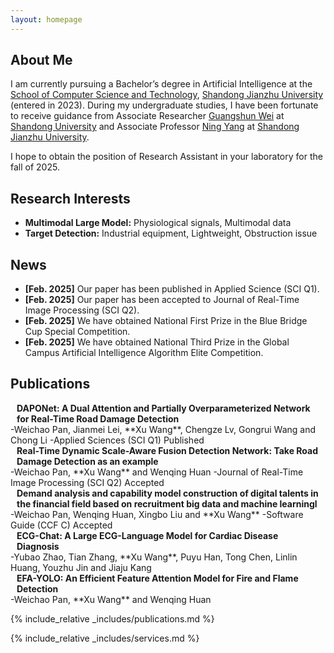 ```yaml
---
layout: homepage
---
```


## About Me

I am currently pursuing a Bachelor’s degree in Artificial Intelligence at the [School of Computer Science and Technology](https://www.sdjzu.edu.cn/jsjkx/index.htm), [Shandong Jianzhu University](https://www.sdjzu.edu.cn/) (entered in 2023). During my undergraduate studies, I have been fortunate to receive guidance from Associate Researcher [Guangshun Wei](https://faculty.sdu.edu.cn/weiguangshun/zh_CN/index.htm) at [Shandong University](https://www.sdu.edu.cn/index.htm) and Associate Professor [Ning Yang](https://www.sdjzu.edu.cn/jsjkx/xygk/szll2.htm) at [Shandong Jianzhu University](https://www.sdjzu.edu.cn/). 

I hope to obtain the position of Research Assistant in your laboratory for the fall of 2025.

## Research Interests

- **Multimodal Large Model:** Physiological signals, Multimodal data
- **Target Detection:** Industrial equipment, Lightweight, Obstruction issue

## News

- **[Feb. 2025]** Our paper has been published in Applied Science (SCI Q1).
- **[Feb. 2025]** Our paper has been accepted to Journal of Real-Time Image Processing (SCI Q2).
- **[Feb. 2025]** We have obtained National First Prize in the Blue Bridge Cup Special Competition.
- **[Feb. 2025]** We have obtained National Third Prize in the Global Campus Artificial Intelligence Algorithm Elite Competition.

## Publications

<h4 style="margin:0 10px 0;">DAPONet: A Dual Attention and Partially Overparameterized Network for Real-Time Road Damage Detection</h4>
-Weichao Pan, Jianmei Lei, **Xu Wang**, Chengze Lv, Gongrui Wang and Chong Li
-Applied Sciences (SCI Q1)  Published
<h4 style="margin:0 10px 0;">Real-Time Dynamic Scale-Aware Fusion Detection Network: Take Road Damage Detection as an example</h4>
-Weichao Pan, **Xu Wang** and Wenqing Huan
-Journal of Real-Time Image Processing (SCI Q2)  Accepted
<h4 style="margin:0 10px 0;">Demand analysis and capability model construction of digital talents in the financial field based on recruitment big data and machine learningl</h4>
-Weichao Pan, Wenqing Huan, Xingbo Liu and **Xu Wang**
-Software Guide (CCF C)  Accepted
<h4 style="margin:0 10px 0;">ECG-Chat: A Large ECG-Language Model for Cardiac Disease Diagnosis</h4>
-Yubao Zhao, Tian Zhang, **Xu Wang**, Puyu Han, Tong Chen, Linlin Huang, Youzhu Jin and Jiaju Kang
<h4 style="margin:0 10px 0;">EFA-YOLO: An Efficient Feature Attention Model for Fire and Flame Detection</h4>
-Weichao Pan, **Xu Wang** and Wenqing Huan

{% include_relative _includes/publications.md %}

{% include_relative _includes/services.md %}

